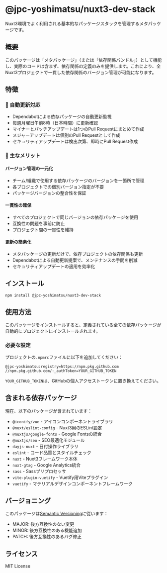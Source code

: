 # @jpc-yoshimatsu/nuxt3-dev-stack

Nuxt3環境でよく利用される基本的なパッケージスタックを管理するメタパッケージです。

## 概要

このパッケージは「メタパッケージ」（または「依存関係バンドル」）として機能し、実際のコードは含まず、依存関係の定義のみを提供します。これにより、全Nuxt3プロジェクトで一貫した依存関係のバージョン管理が可能になります。

## 特徴

### 🔄 自動更新対応
- Dependabotによる依存パッケージの自動更新監視
- 毎週月曜日午前8時（日本時間）に更新確認
- マイナーとパッチアップデートは1つのPull Requestにまとめて作成
- メジャーアップデートは個別のPull Requestとして作成
- セキュリティアップデートは検出次第、即時にPull Request作成

### 🎯 主なメリット

#### バージョン管理の一元化
- チーム/組織で使用する依存パッケージのバージョンを一箇所で管理
- 各プロジェクトでの個別バージョン指定が不要
- パッケージバージョンの整合性を保証

#### 一貫性の確保
- すべてのプロジェクトで同じバージョンの依存パッケージを使用
- 互換性の問題を事前に防止
- プロジェクト間の一貫性を維持

#### 更新の簡素化
- メタパッケージの更新だけで、依存プロジェクトの依存関係も更新
- Dependabotによる自動更新提案で、メンテナンスの手間を削減
- セキュリティアップデートの適用を効率化

## インストール

```bash
npm install @jpc-yoshimatsu/nuxt3-dev-stack
```

## 使用方法

このパッケージをインストールすると、定義されている全ての依存パッケージが自動的にプロジェクトにインストールされます。

### 必要な設定

プロジェクトの`.npmrc`ファイルに以下を追加してください：

```
@jpc-yoshimatsu:registry=https://npm.pkg.github.com
//npm.pkg.github.com/:_authToken=YOUR_GITHUB_TOKEN
```

`YOUR_GITHUB_TOKEN`は、GitHubの個人アクセストークンに置き換えてください。

## 含まれる依存パッケージ

現在、以下のパッケージが含まれています：

- `@iconify/vue` - アイコンコンポーネントライブラリ
- `@nuxt/eslint-config` - Nuxt3用のESLint設定
- `@nuxtjs/google-fonts` - Google Fontsの統合
- `@nuxtjs/seo` - SEO最適化モジュール
- `dayjs-nuxt` - 日付操作ライブラリ
- `eslint` - コード品質とスタイルチェック
- `nuxt` - Nuxt3フレームワーク本体
- `nuxt-gtag` - Google Analytics統合
- `sass` - Sassプリプロセッサ
- `vite-plugin-vuetify` - Vuetify用Viteプラグイン
- `vuetify` - マテリアルデザインコンポーネントフレームワーク

## バージョニング

このパッケージは[Semantic Versioning](https://semver.org/)に従います：
- MAJOR: 後方互換性のない変更
- MINOR: 後方互換性のある機能追加
- PATCH: 後方互換性のあるバグ修正

## ライセンス

MIT License 